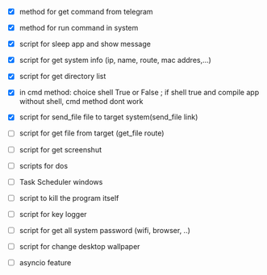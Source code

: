 - [x] method for get command from telegram
- [x] method for run command in system
- [x] script for sleep app and show message
- [x] script for get system info (ip, name, route, mac addres,...)
- [x] script for get directory list 
- [x] in cmd method: choice shell True or False ; if shell true and compile app without shell, cmd method dont work
- [x] script for send_file file to target system(send_file link)
- [ ] script for get file from target (get_file route) 
- [ ] script for get screenshut
- [ ] scripts for dos
- [ ] Task Scheduler windows
- [ ] script to kill the program itself 
- [ ] script for key logger
- [ ] script for get all system password (wifi, browser, ..)
- [ ] script for change desktop wallpaper
- [ ] asyncio feature


